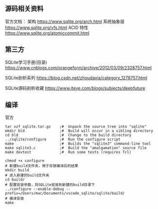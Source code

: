 ## 源码相关资料
官方文档：
架构 https://www.sqlite.org/arch.html
系统抽象层 https://www.sqlite.org/vfs.html
 ACID 特性 https://www.sqlite.org/atomiccommit.html

## 第三方
SQLite学习手册(目录)
https://www.cnblogs.com/orangeform/archive/2012/03/09/2328757.html

SQLite剖析系列
https://blog.csdn.net/zhoudaxia/category_1278757.html


SQLite源码剖析收藏
https://www.iteye.com/blogs/subjects/deepfuture


## 编译  

官方
```
tar xzf sqlite.tar.gz    ;#  Unpack the source tree into "sqlite"
mkdir bld                ;#  Build will occur in a sibling directory
cd bld                   ;#  Change to the build directory
../sqlite/configure      ;#  Run the configure script
make                     ;#  Builds the "sqlite3" command-line tool
make sqlite3.c           ;#  Build the "amalgamation" source file
make devtest             ;#  Run some tests (requires Tcl)
```

```
chmod +x configure
# 新建build文件夹，用于存放编译后的结果
mkdir build
# 进入新建的build文件夹
cd build/
# 配置安装参数，将SQLite安装到新建的build目录下
../configure --enable-debug --prefix=/Users/mac/Documents/vscode_sqlite/sqlite/build/
# 编译安装
make
```